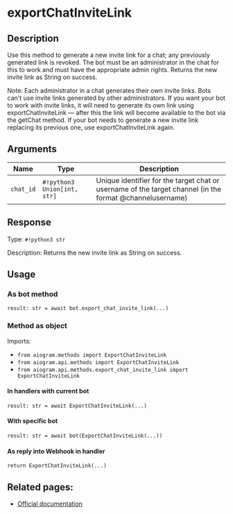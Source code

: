 # exportChatInviteLink

## Description

Use this method to generate a new invite link for a chat; any previously generated link is revoked. The bot must be an administrator in the chat for this to work and must have the appropriate admin rights. Returns the new invite link as String on success.

Note: Each administrator in a chat generates their own invite links. Bots can't use invite links generated by other administrators. If you want your bot to work with invite links, it will need to generate its own link using exportChatInviteLink — after this the link will become available to the bot via the getChat method. If your bot needs to generate a new invite link replacing its previous one, use exportChatInviteLink again.


## Arguments

| Name | Type | Description |
| - | - | - |
| `chat_id` | `#!python3 Union[int, str]` | Unique identifier for the target chat or username of the target channel (in the format @channelusername) |



## Response

Type: `#!python3 str`

Description: Returns the new invite link as String on success.


## Usage

### As bot method

```python3
result: str = await bot.export_chat_invite_link(...)
```

### Method as object

Imports:

- `from aiogram.methods import ExportChatInviteLink`
- `from aiogram.api.methods import ExportChatInviteLink`
- `from aiogram.api.methods.export_chat_invite_link import ExportChatInviteLink`

#### In handlers with current bot
```python3
result: str = await ExportChatInviteLink(...)
```

#### With specific bot
```python3
result: str = await bot(ExportChatInviteLink(...))
```
#### As reply into Webhook in handler
```python3
return ExportChatInviteLink(...)
```


## Related pages:

- [Official documentation](https://core.telegram.org/bots/api#exportchatinvitelink)
